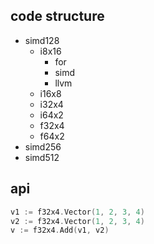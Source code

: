 ## code structure

- simd128
  - i8x16
    - for
    - simd
    - llvm
  - i16x8
  - i32x4
  - i64x2
  - f32x4
  - f64x2
- simd256
- simd512

## api

```go
v1 := f32x4.Vector(1, 2, 3, 4)
v2 := f32x4.Vector(1, 2, 3, 4)
v := f32x4.Add(v1, v2)
```

